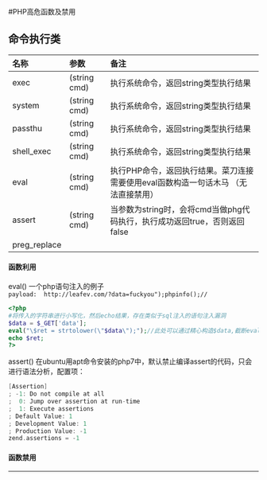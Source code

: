 #PHP高危函数及禁用


## 命令执行类

名称 | 参数 | 备注 |
 :- | :- | :-
exec | (string cmd) | 执行系统命令，返回string类型执行结果
system | (string cmd) |  执行系统命令，返回string类型执行结果
passthu | (string cmd) | 执行系统命令，返回string类型执行结果
shell_exec | (string cmd) | 执行系统命令，返回string类型执行结果
eval | (string cmd) | 执行PHP命令，返回执行结果。菜刀连接需要使用eval函数构造一句话木马  （无法直接禁用）
assert | (string cmd)| 当参数为string时，会将cmd当做phg代码执行，执行成功返回true，否则返回false
preg_replace | |
#### 函数利用
eval()
一个php语句注入的例子  
`payload:  http://leafev.com/?data=fuckyou");phpinfo();//`  

```php
<?php
#将传入的字符串进行小写化，然后echo结果，存在类似于sql注入的语句注入漏洞
$data = $_GET['data'];
eval("\$ret = strtolower(\"$data\");");//此处可以通过精心构造$data,截断eval原执行的语句，插入恶意代码
echo $ret;
?>
```

assert()
在ubuntu用apt命令安装的php7中，默认禁止编译assert的代码，只会进行语法分析，配置项：  
```c
[Assertion]
; -1: Do not compile at all
;  0: Jump over assertion at run-time
;  1: Execute assertions
; Default Value: 1
; Development Value: 1
; Production Value: -1
zend.assertions = -1
```
#### 函数禁用
___